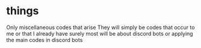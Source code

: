 # things
Only miscellaneous codes that arise
They will simply be codes that occur to me or that I already have
surely most will be about discord bots or applying the main codes in discord bots
